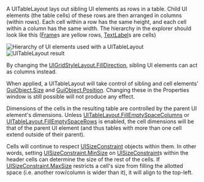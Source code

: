 A UITableLayout lays out sibling UI elements as rows in a table. Child UI
elements (the table cells) of these rows are then arranged in columns (within
rows). Each cell within a row has the same height, and each cell within a
column has the same width. The hierarchy in the explorer should look like this
([Frame](https://create.roblox.com/docs/reference/engine/classes/Frame)s are yellow rows, [TextLabel](https://create.roblox.com/docs/reference/engine/classes/TextLabel)s are cells)

![Hierarchy of UI elements used with a UITableLayout](https://prod.docsiteassets.roblox.com/assets/bltae19601e50058387/UITableLayout_Hierarchy.png)
![UITableLayout result](https://prod.docsiteassets.roblox.com/assets/bltfda742fd4e1d6db9/UITableLayout_Padding.png)

By changing the [UIGridStyleLayout.FillDirection](https://create.roblox.com/docs/reference/engine/classes/UIGridStyleLayout#FillDirection), sibling UI elements can act
as columns instead.

When applied, a UITableLayout will take control of sibling and cell elements'
[GuiObject.Size](https://create.roblox.com/docs/reference/engine/classes/GuiObject#Size) and [GuiObject.Position](https://create.roblox.com/docs/reference/engine/classes/GuiObject#Position). Changing these in the Properties
window is still possible will not produce any effect.

Dimensions of the cells in the resulting table are controlled by the parent UI
element's dimensions. Unless [UITableLayout.FillEmptySpaceColumns](https://create.roblox.com/docs/reference/engine/classes/UITableLayout#FillEmptySpaceColumns) or
[UITableLayout.FillEmptySpaceRows](https://create.roblox.com/docs/reference/engine/classes/UITableLayout#FillEmptySpaceRows) is enabled, the cell dimensions will be
that of the parent UI element (and thus tables with more than one cell extend
outside of their parent).

Cells will continue to respect [UISizeConstraint](https://create.roblox.com/docs/reference/engine/classes/UISizeConstraint) objects within them. In
other words, setting [UISizeConstraint.MinSize](https://create.roblox.com/docs/reference/engine/classes/UISizeConstraint#MinSize) on [UISizeConstraint](https://create.roblox.com/docs/reference/engine/classes/UISizeConstraint)s within
the header cells can determine the size of the rest of the cells. If
[UISizeConstraint.MaxSize](https://create.roblox.com/docs/reference/engine/classes/UISizeConstraint#MaxSize) restricts a cell's size from filling the allotted
space (i.e. another row/column is wider than it), it will align to the
top-left.